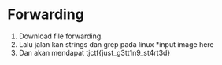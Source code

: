 # Forwarding

1. Download file forwarding.
2. Lalu jalan kan strings dan grep pada linux *input image here
3. Dan akan mendapat tjctf{just_g3tt1n9_st4rt3d}